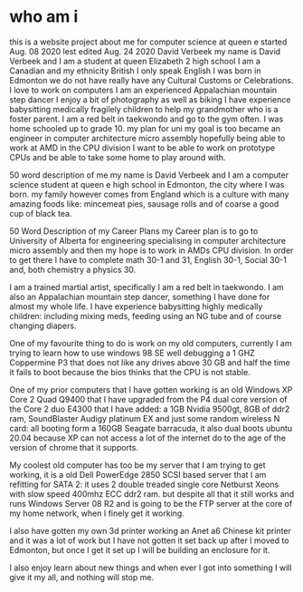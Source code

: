 # who am i
  this is a website project about me for computer science at queen e
  started Aug. 08 2020
  lest edited Aug. 24 2020
  David Verbeek
  my name is David Verbeek and I am a student at queen Elizabeth 2 high school
  I am a Canadian and my ethnicity British
  I only speak English
  I was born in Edmonton
  we do not have really have any Cultural Customs or Celebrations.
  I love to work on computers
  I am an experienced Appalachian mountain step dancer
  I enjoy a bit of photography as well as biking
  I have experience babysitting medically fragilely children to help my grandmother who is a foster parent.
  I am a red belt in taekwondo and go to the gym often.
  I was home schooled up to grade 10.
  my plan for uni
  my goal is too became an engineer in computer architecture micro assembly
  hopefully being able to work at AMD in the CPU division
  I want to be able to work on prototype CPUs and be able to take some home to play around with.

  50 word description of me
  my name is David Verbeek and I am a computer science student at queen e high school in Edmonton, the city where I was born. my family however comes from England which is a culture with many amazing foods like: mincemeat pies, sausage rolls and of coarse a good cup of black tea.

  50 Word Description of my Career Plans
  my Career plan is to go to University of Alberta for engineering specialising in computer architecture micro assembly and then my hope is to work in AMDs CPU division. In order to get there I have to complete math 30-1 and 31, English 30-1, Social 30-1 and, both chemistry a physics 30.

  I am a trained martial artist, specifically I am a red belt in taekwondo. I am also an Appalachian mountain step dancer, something I have done for almost my whole life. I have experience babysitting highly medically children: including mixing meds, feeding using an NG tube and of course changing diapers.

  One of my favourite thing to do is work on my old computers, currently I am trying to learn how to use windows 98 SE well debugging a 1 GHZ Coppermine P3 that does not like any drives above 30 GB and half the time it fails to boot because the bios thinks that the CPU is not stable.

  One of my prior computers that I have gotten working is an old Windows XP Core 2 Quad Q9400 that I have upgraded from the P4 dual core version of the Core 2 duo E4300 that I have added: a 1GB Nvidia 9500gt, 8GB of ddr2 ram, SoundBlaster Audigy platinum EX and just some random wireless N card: all booting form a 160GB Seagate barracuda, it also dual boots ubuntu 20.04 because XP can not access a lot of the internet do to the age of the version of chrome that it supports.

  My coolest old computer has too be my server that I am trying to get working, it is a old Dell PowerEdge 2850 SCSI based server that I am refitting for SATA 2: it uses 2 double treaded single core Netburst Xeons with slow speed 400mhz ECC ddr2 ram. but despite all that it still works and runs Windows Server 08 R2 and is going to be the FTP server at the core of my home network, when I finely get it working.  

  I also have gotten my own 3d printer working an Anet a6 Chinese kit printer and it was a lot of work but I have not gotten it set back up after I moved to Edmonton, but once I get it set up I will be building an enclosure for it.

  I also enjoy learn about new things and when ever I got into something I will give it my all, and nothing will stop me.
